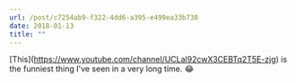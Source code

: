 ```yaml
---
url: /post/c7254ab9-f322-4dd6-a395-e499ea33b730
date: 2018-01-13
title: ""
---
```


\[This\](https://www.youtube.com/channel/UCLal92cwX3CEBTq2T5E-zjg) is the funniest thing I've seen in a very long time. 😂